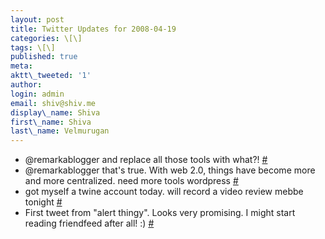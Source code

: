 ```yaml
---
layout: post
title: Twitter Updates for 2008-04-19
categories: \[\]
tags: \[\]
published: true
meta:
aktt\_tweeted: '1'
author:
login: admin
email: shiv@shiv.me
display\_name: Shiva
first\_name: Shiva
last\_name: Velmurugan
---
```


* @remarkablogger and replace all those tools with what?! [\#][0]
* @remarkablogger that's true. With web 2.0, things have become more and more centralized. need more tools wordpress [\#][1]
* got myself a twine account today. will record a video review mebbe tonight [\#][2]
* First tweet from "alert thingy". Looks very promising. I might start reading friendfeed after all! :) [\#][3]


[0]: http://twitter.com/shvelmur/statuses/792256613
[1]: http://twitter.com/shvelmur/statuses/792258817
[2]: http://twitter.com/shvelmur/statuses/792259098
[3]: http://twitter.com/shvelmur/statuses/792636359